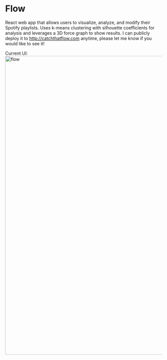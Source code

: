 # Flow
React web app that allows users to visualize, analyze, and modify their Spotify playlists. Uses k-means clustering with silhouette coefficients for analysis and leverages a 3D force graph to show results. I can publicly deploy it to <http://catchthatflow.com> anytime, please let me know if you would like to see it!

Current UI:
<img width="960" alt="flow" src="https://user-images.githubusercontent.com/60802511/133640932-023cc4fd-b85c-4a14-9d42-430c689435c9.png">

